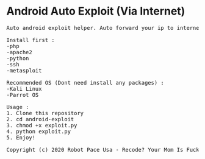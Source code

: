 # Android Auto Exploit (Via Internet)
<pre>
Auto android exploit helper. Auto forward your ip to internet. Hack your victim over WAN!

Install first : 
-php
-apache2
-python
-ssh
-metasploit

Recommended OS (Dont need install any packages) :
-Kali Linux
-Parrot OS

Usage :
1. Clone this repository
2. cd android-exploit
3. chmod +x exploit.py
4. python exploit.py
5. Enjoy!

Copyright (c) 2020 Robot Pace Usa - Recode? Your Mom Is Fucking Gay.
</pre>
